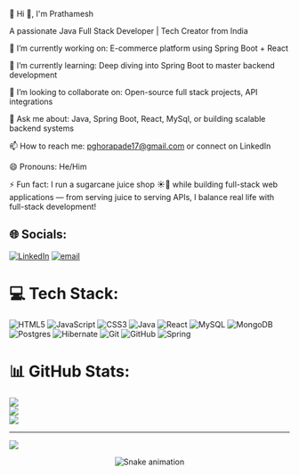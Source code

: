 💫 Hi 👋, I'm Prathamesh

A passionate Java Full Stack Developer | Tech Creator from India


🔭 I’m currently working on:
E-commerce platform using Spring Boot + React

🌱 I’m currently learning:
  Deep diving into Spring Boot to master backend development

👯 I’m looking to collaborate on:
Open-source full stack projects, API integrations

💬 Ask me about:
Java, Spring Boot, React, MySql, or building scalable backend systems

📫 How to reach me:
pghorapade17@gmail.com or connect on LinkedIn

😄 Pronouns: He/Him

⚡ Fun fact: I run a sugarcane juice shop ☀️🍹 while building full-stack web applications — from serving juice to serving APIs, I balance real life with full-stack development!


## 🌐 Socials:
[![LinkedIn](https://img.shields.io/badge/LinkedIn-%230077B5.svg?logo=linkedin&logoColor=white)](https://linkedin.com/in/https://www.linkedin.com/in/prathameshghorapade3101/) [![email](https://img.shields.io/badge/Email-D14836?logo=gmail&logoColor=white)](mailto:pghorapade17@gmail.com) 

# 💻 Tech Stack:
![HTML5](https://img.shields.io/badge/html5-%23E34F26.svg?style=for-the-badge&logo=html5&logoColor=white) ![JavaScript](https://img.shields.io/badge/javascript-%23323330.svg?style=for-the-badge&logo=javascript&logoColor=%23F7DF1E) ![CSS3](https://img.shields.io/badge/css3-%231572B6.svg?style=for-the-badge&logo=css3&logoColor=white) ![Java](https://img.shields.io/badge/java-%23ED8B00.svg?style=for-the-badge&logo=openjdk&logoColor=white) ![React](https://img.shields.io/badge/react-%2320232a.svg?style=for-the-badge&logo=react&logoColor=%2361DAFB) ![MySQL](https://img.shields.io/badge/mysql-4479A1.svg?style=for-the-badge&logo=mysql&logoColor=white) ![MongoDB](https://img.shields.io/badge/MongoDB-%234ea94b.svg?style=for-the-badge&logo=mongodb&logoColor=white) ![Postgres](https://img.shields.io/badge/postgres-%23316192.svg?style=for-the-badge&logo=postgresql&logoColor=white) ![Hibernate](https://img.shields.io/badge/Hibernate-59666C?style=for-the-badge&logo=Hibernate&logoColor=white) ![Git](https://img.shields.io/badge/git-%23F05033.svg?style=for-the-badge&logo=git&logoColor=white) ![GitHub](https://img.shields.io/badge/github-%23121011.svg?style=for-the-badge&logo=github&logoColor=white) ![Spring](https://img.shields.io/badge/spring-%236DB33F.svg?style=for-the-badge&logo=spring&logoColor=white)
# 📊 GitHub Stats:
![](https://github-readme-stats.vercel.app/api?username=prathameshghorapade&theme=vue-dark&hide_border=false&include_all_commits=true&count_private=false)<br/>
![](https://nirzak-streak-stats.vercel.app/?user=prathameshghorapade&theme=vue-dark&hide_border=false)<br/>
![](https://github-readme-stats.vercel.app/api/top-langs/?username=prathameshghorapade&theme=vue-dark&hide_border=false&include_all_commits=true&count_private=false&layout=compact)

---
[![](https://visitcount.itsvg.in/api?id=prathameshghorapade&icon=0&color=0)](https://visitcount.itsvg.in)

<!-- Proudly created with GPRM ( https://gprm.itsvg.in ) -->

<!-- Proudly created with GPRM ( https://gprm.itsvg.in ) -->
<div align="center">
  <img src="https://profile-readme-generator.com/assets/snake.svg" alt="Snake animation" />
</div>


